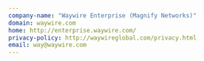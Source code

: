```yaml
---
company-name: "Waywire Enterprise (Magnify Networks)"
domain: waywire.com
home: http://enterprise.waywire.com/
privacy-policy: http://waywireglobal.com/privacy.html
email: way@waywire.com
---
```




